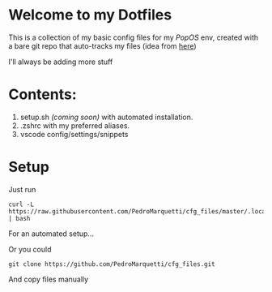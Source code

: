 # Welcome to my Dotfiles

This is a collection of my basic config files for my _PopOS_ env, created with a bare git repo that auto-tracks my files (idea from [here](https://www.atlassian.com/git/tutorials/dotfiles))

I'll always be adding more stuff

# Contents:

1. setup.sh _(coming soon)_ with automated installation.
2. .zshrc with my preferred aliases.
3. vscode config/settings/snippets

# Setup

Just run

```
curl -L https://raw.githubusercontent.com/PedroMarquetti/cfg_files/master/.local/bin/setup.sh | bash
```

For an automated setup...

Or you could

```
git clone https://github.com/PedroMarquetti/cfg_files.git
```

And copy files manually

